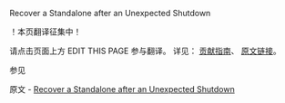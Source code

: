  Recover a Standalone after an Unexpected Shutdown

 ！本页翻译征集中！

请点击页面上方 EDIT THIS PAGE 参与翻译。
详见：
[贡献指南]( https://github.com/whaleal/MongoDB-Manual-zh/blob/master/CONTRIBUTING.md )、
[原文链接](  https://docs.mongodb.com/manual/tutorial/recover-data-following-unexpected-shutdown/  )。

 参见

原文 - [Recover a Standalone after an Unexpected Shutdown]( https://docs.mongodb.com/manual/tutorial/recover-data-following-unexpected-shutdown/ )

